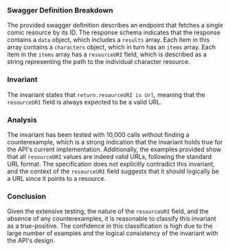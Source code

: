 ### Swagger Definition Breakdown
The provided swagger definition describes an endpoint that fetches a single comic resource by its ID. The response schema indicates that the response contains a `data` object, which includes a `results` array. Each item in this array contains a `characters` object, which in turn has an `items` array. Each item in the `items` array has a `resourceURI` field, which is described as a string representing the path to the individual character resource.

### Invariant
The invariant states that `return.resourceURI is Url`, meaning that the `resourceURI` field is always expected to be a valid URL.

### Analysis
The invariant has been tested with 10,000 calls without finding a counterexample, which is a strong indication that the invariant holds true for the API's current implementation. Additionally, the examples provided show that all `resourceURI` values are indeed valid URLs, following the standard URL format. The specification does not explicitly contradict this invariant, and the context of the `resourceURI` field suggests that it should logically be a URL since it points to a resource.

### Conclusion
Given the extensive testing, the nature of the `resourceURI` field, and the absence of any counterexamples, it is reasonable to classify this invariant as a true-positive. The confidence in this classification is high due to the large number of examples and the logical consistency of the invariant with the API's design.
